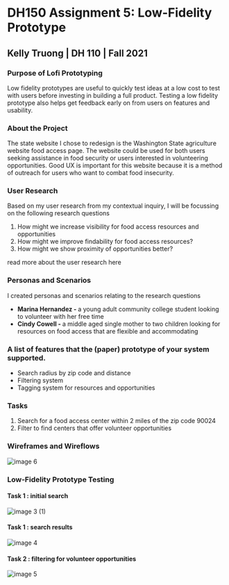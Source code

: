 # DH150 Assignment 5: Low-Fidelity Prototype
## Kelly Truong | DH 110 | Fall 2021 

### Purpose of Lofi Prototyping
Low fidelity prototypes are useful to quickly test ideas at a low cost to test with users before investing in building a full product. Testing a low fidelity prototype also helps get feedback early on from users on features and usability. 

### About the Project
The state website I chose to redesign is the Washington State agriculture website food access page. The website could be used for both users seeking assistance in food security or users interested in volunteering opportunities. Good UX is important for this website because it is a method of outreach for users who want to combat food insecurity. 

### User Research 
Based on my user research from my contextual inquiry, I will be focussing on the following research questions
<ol>
  <li>How might we increase visibility for food access resources and opportunities </li>
  <li>How might we improve findability for food access resources? </li>
  <li> How might we show proximity of opportunities better?</li>
</ol>

read more about the user research here 

### Personas and Scenarios
I created personas and scenarios relating to the research questions
<ul>
  <li><b>Marina Hernandez - </b> a young adult community college student looking to volunteer with her free time</li>
  <li><b>Cindy Cowell - </b> a middle aged single mother to two children looking for resources on food access that are flexible and accommodating </li>
 </ul>

### A list of  features that the (paper) prototype of your system supported.
<ul>
  <li>Search radius by zip code and distance</li>
  <li>Filtering system</li>
  <li> Tagging system for resources and opportunities</li>
</ul>

### Tasks
<ol>
  <li>Search for a food access center within 2 miles of the zip code 90024 </li>
  <li>Filter to find centers that offer volunteer opportunities</li>
</ol>

### Wireframes and Wireflows
![image 6](https://user-images.githubusercontent.com/68669305/140387390-4c264555-daa7-4231-9c3b-f79caaba37f6.png)

### Low-Fidelity Prototype Testing
#### Task 1 : initial search
![image 3 (1)](https://user-images.githubusercontent.com/68669305/140387508-075a8978-af7e-436f-ae13-950e5b2288a5.png)
#### Task 1 : search results
![image 4](https://user-images.githubusercontent.com/68669305/140387569-53b45b0f-6172-4296-a5f6-c609a8430bb9.png)
#### Task 2 : filtering for volunteer opportunities
![image 5](https://user-images.githubusercontent.com/68669305/140387817-020298fc-89ab-4b72-8425-5df39cab507c.png)


